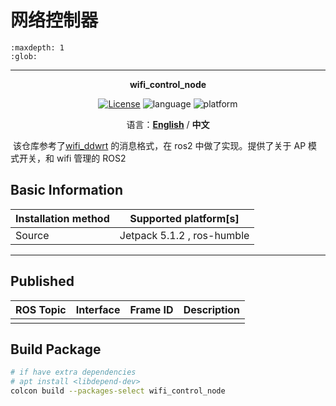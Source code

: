 # 网络控制器

```{toctree}
:maxdepth: 1
:glob:
```

------

<p align="center"><strong>wifi_control_node</strong></p>
<p align="center"><a href="https://github.com/${YOUR_GIT_REPOSITORY}/blob/main/LICENSE"><img alt="License" src="https://img.shields.io/badge/License-Apache%202.0-orange"/></a>
<img alt="language" src="https://img.shields.io/badge/language-c++-red"/>
<img alt="platform" src="https://img.shields.io/badge/platform-linux-l"/>
</p>
<p align="center">
    语言：<a href="./docs/docs_en/README_EN.md"><strong>English</strong></a> / <strong>中文</strong>
</p>

​	该仓库参考了[wifi_ddwrt](https://github.com/ros-drivers/wifi_ddwrt/tree/noetic-devel) 的消息格式，在 ros2 中做了实现。提供了关于 AP 模式开关，和 wifi 管理的 ROS2 

## Basic Information

| Installation method | Supported platform[s]      |
| ------------------- | -------------------------- |
| Source              | Jetpack 5.1.2 , ros-humble |

------

## Published

| ROS Topic | Interface | Frame ID | Description |
| :-------: | :-------: | :------: | :---------: |
|           |           |          |             |

## Build Package

```bash
# if have extra dependencies
# apt install <libdepend-dev>
colcon build --packages-select wifi_control_node
```
